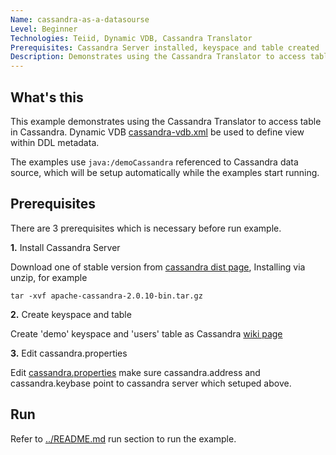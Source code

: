 ```yaml
---
Name: cassandra-as-a-datasourse 
Level: Beginner
Technologies: Teiid, Dynamic VDB, Cassandra Translator
Prerequisites: Cassandra Server installed, keyspace and table created
Description: Demonstrates using the Cassandra Translator to access table in Cassandra. 
---
```


## What's this

This example demonstrates using the Cassandra Translator to access table in Cassandra. Dynamic VDB [cassandra-vdb.xml](src/main/resources/cassandra-vdb.xml) be used to define view within DDL metadata.

The examples use `java:/demoCassandra` referenced to Cassandra data source, which will be setup automatically while the examples start running.

## Prerequisites

There are 3 prerequisites which is necessary before run example.

**1.** Install Cassandra Server

Download one of stable version from [cassandra dist page](http://archive.apache.org/dist/cassandra/), Installing via unzip, for example

~~~
tar -xvf apache-cassandra-2.0.10-bin.tar.gz
~~~

**2.** Create keyspace and table 

Create 'demo' keyspace and 'users' table as Cassandra [wiki page](http://wiki.apache.org/cassandra/GettingStarted) 

**3.** Edit cassandra.properties

Edit [cassandra.properties](src/main/resources/cassandra.properties) make sure cassandra.address and cassandra.keybase point to cassandra server which setuped above.


## Run

Refer to [../README.md](../README.md) run section to run the example.
